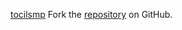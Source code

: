 [tocilsmp](https://tocilsmp.pages.dev)
Fork the [repository](https://github.com/darnomitro) on GitHub.
